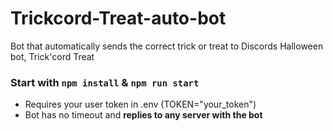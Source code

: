 # Trickcord-Treat-auto-bot
Bot that automatically sends the correct trick or treat to Discords Halloween bot, Trick'cord Treat


### Start with `npm install` & `npm run start`
- Requires your user token in .env (TOKEN="your_token")
- Bot has no timeout and **replies to any server with the bot**
